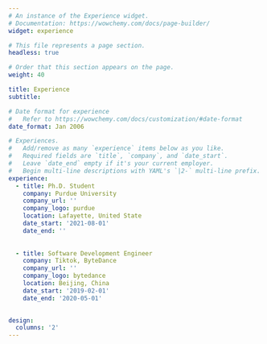 ```yaml
---
# An instance of the Experience widget.
# Documentation: https://wowchemy.com/docs/page-builder/
widget: experience

# This file represents a page section.
headless: true

# Order that this section appears on the page.
weight: 40

title: Experience
subtitle:

# Date format for experience
#   Refer to https://wowchemy.com/docs/customization/#date-format
date_format: Jan 2006

# Experiences.
#   Add/remove as many `experience` items below as you like.
#   Required fields are `title`, `company`, and `date_start`.
#   Leave `date_end` empty if it's your current employer.
#   Begin multi-line descriptions with YAML's `|2-` multi-line prefix.
experience:
  - title: Ph.D. Student
    company: Purdue University
    company_url: ''
    company_logo: purdue
    location: Lafayette, United State
    date_start: '2021-08-01'
    date_end: ''
    
    
  - title: Software Development Engineer
    company: Tiktok, ByteDance
    company_url: ''
    company_logo: bytedance
    location: Beijing, China
    date_start: '2019-02-01'
    date_end: '2020-05-01'
   

design:
  columns: '2'
---
```

